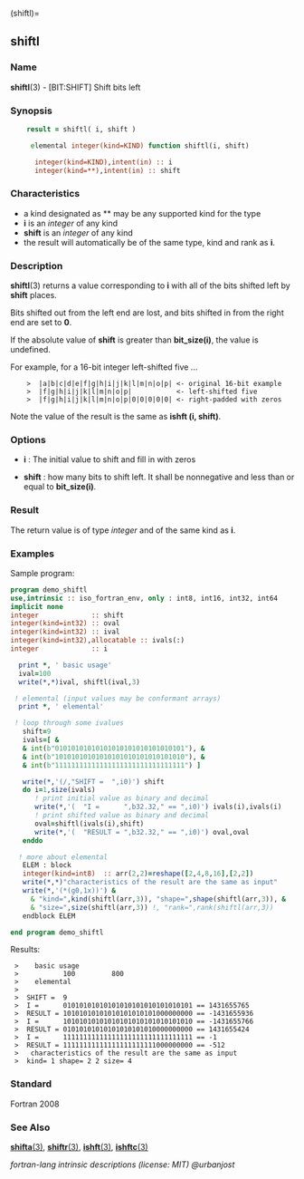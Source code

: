 (shiftl)=
## shiftl

### **Name**

**shiftl**(3) - \[BIT:SHIFT\] Shift bits left

### **Synopsis**

```fortran
    result = shiftl( i, shift )
```

```fortran
     elemental integer(kind=KIND) function shiftl(i, shift)

      integer(kind=KIND),intent(in) :: i
      integer(kind=**),intent(in) :: shift
```

### **Characteristics**

- a kind designated as \*\* may be any supported kind for the type
- **i** is an _integer_ of any kind
- **shift** is an _integer_ of any kind
- the result will automatically be of the same type, kind and rank as **i**.

### **Description**

**shiftl**(3) returns a value corresponding to **i** with all of the
bits shifted left by **shift** places.

Bits shifted out from the left end are lost, and bits shifted in from
the right end are set to **0**.

If the absolute value of **shift** is greater than **bit_size(i)**,
the value is undefined.

For example, for a 16-bit integer left-shifted five ...

```text
    >  |a|b|c|d|e|f|g|h|i|j|k|l|m|n|o|p| <- original 16-bit example
    >  |f|g|h|i|j|k|l|m|n|o|p|           <- left-shifted five
    >  |f|g|h|i|j|k|l|m|n|o|p|0|0|0|0|0| <- right-padded with zeros
```

Note the value of the result is the same as **ishft (i, shift)**.

### **Options**

- **i**
  : The initial value to shift and fill in with zeros

- **shift**
  : how many bits to shift left.
  It shall be nonnegative and less than or equal to **bit_size(i)**.

### **Result**

The return value is of type _integer_ and of the same kind as **i**.

### **Examples**

Sample program:

```fortran
program demo_shiftl
use,intrinsic :: iso_fortran_env, only : int8, int16, int32, int64
implicit none
integer             :: shift
integer(kind=int32) :: oval
integer(kind=int32) :: ival
integer(kind=int32),allocatable :: ivals(:)
integer             :: i

  print *, ' basic usage'
  ival=100
  write(*,*)ival, shiftl(ival,3)

 ! elemental (input values may be conformant arrays)
  print *, ' elemental'

 ! loop through some ivalues
   shift=9
   ivals=[ &
   & int(b"01010101010101010101010101010101"), &
   & int(b"10101010101010101010101010101010"), &
   & int(b"11111111111111111111111111111111") ]

   write(*,'(/,"SHIFT =  ",i0)') shift
   do i=1,size(ivals)
      ! print initial value as binary and decimal
      write(*,'(  "I =      ",b32.32," == ",i0)') ivals(i),ivals(i)
      ! print shifted value as binary and decimal
      oval=shiftl(ivals(i),shift)
      write(*,'(  "RESULT = ",b32.32," == ",i0)') oval,oval
   enddo

  ! more about elemental
   ELEM : block
   integer(kind=int8)  :: arr(2,2)=reshape([2,4,8,16],[2,2])
   write(*,*)"characteristics of the result are the same as input"
   write(*,'(*(g0,1x))') &
     & "kind=",kind(shiftl(arr,3)), "shape=",shape(shiftl(arr,3)), &
     & "size=",size(shiftl(arr,3)) !, "rank=",rank(shiftl(arr,3))
   endblock ELEM

end program demo_shiftl
```

Results:

```text
 >    basic usage
 >           100         800
 >    elemental
 >
 >  SHIFT =  9
 >  I =      01010101010101010101010101010101 == 1431655765
 >  RESULT = 10101010101010101010101000000000 == -1431655936
 >  I =      10101010101010101010101010101010 == -1431655766
 >  RESULT = 01010101010101010101010000000000 == 1431655424
 >  I =      11111111111111111111111111111111 == -1
 >  RESULT = 11111111111111111111111000000000 == -512
 >   characteristics of the result are the same as input
 >  kind= 1 shape= 2 2 size= 4
```

### **Standard**

Fortran 2008

### **See Also**

[**shifta**(3)](#shifta),
[**shiftr**(3)](#shiftr),
[**ishft**(3)](#ishft),
[**ishftc**(3)](#ishftc)

_fortran-lang intrinsic descriptions (license: MIT) \@urbanjost_
